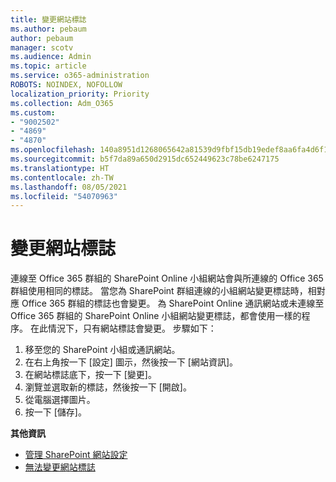 ```yaml
---
title: 變更網站標誌
ms.author: pebaum
author: pebaum
manager: scotv
ms.audience: Admin
ms.topic: article
ms.service: o365-administration
ROBOTS: NOINDEX, NOFOLLOW
localization_priority: Priority
ms.collection: Adm_O365
ms.custom:
- "9002502"
- "4869"
- "4870"
ms.openlocfilehash: 140a8951d1268065642a81539d9fbf15db19edef8aa6fa4d6f1fd809c843d109
ms.sourcegitcommit: b5f7da89a650d2915dc652449623c78be6247175
ms.translationtype: HT
ms.contentlocale: zh-TW
ms.lasthandoff: 08/05/2021
ms.locfileid: "54070963"
---
```

# <a name="change-site-logo"></a>變更網站標誌

連線至 Office 365 群組的 SharePoint Online 小組網站會與所連線的 Office 365 群組使用相同的標誌。 當您為 SharePoint 群組連線的小組網站變更標誌時，相對應 Office 365 群組的標誌也會變更。 為 SharePoint Online 通訊網站或未連線至 Office 365 群組的 SharePoint Online 小組網站變更標誌，都會使用一樣的程序。 在此情況下，只有網站標誌會變更。 步驟如下：

1. 移至您的 SharePoint 小組或通訊網站。
2. 在右上角按一下 [設定] 圖示，然後按一下 [網站資訊]。
3. 在網站標誌底下，按一下 [變更]。
4. 瀏覽並選取新的標誌，然後按一下 [開啟]。
5. 從電腦選擇圖片。
6. 按一下 [儲存]。

**其他資訊**

- [管理 SharePoint 網站設定](https://support.office.com/article/manage-your-sharepoint-site-settings-8376034d-d0c7-446e-9178-6ab51c58df42)
- [無法變更網站標誌](https://docs.microsoft.com/sharepoint/troubleshoot/sites/error-when-changing-o365-site-logo)

